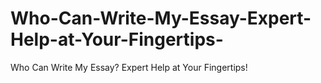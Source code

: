 # Who-Can-Write-My-Essay-Expert-Help-at-Your-Fingertips-
Who Can Write My Essay? Expert Help at Your Fingertips!
